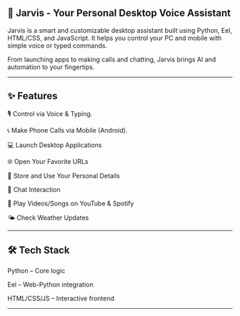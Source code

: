 🤖 Jarvis - Your Personal Desktop Voice Assistant
-----------------------------------------------------
Jarvis is a smart and customizable desktop assistant built using Python, Eel, HTML/CSS, and JavaScript. It helps you control your PC and mobile with simple voice or typed commands.

From launching apps to making calls and chatting, Jarvis brings AI and automation to your fingertips.
________________________________________________________________________________________________________________________________________

✨ Features
----------------
🎙️ Control via Voice & Typing.

📞 Make Phone Calls via Mobile (Android).

💻 Launch Desktop Applications

🌐 Open Your Favorite URLs

🙋 Store and Use Your Personal Details

🤖 Chat Interaction

🎵 Play Videos/Songs on YouTube & Spotify

🌤️ Check Weather Updates
_________________________________________________________________________________________________________________________________________
🛠️ Tech Stack
------------------
Python – Core logic

Eel – Web-Python integration

HTML/CSS/JS – Interactive frontend
__________________________________________________________________________________________________________________________________________
